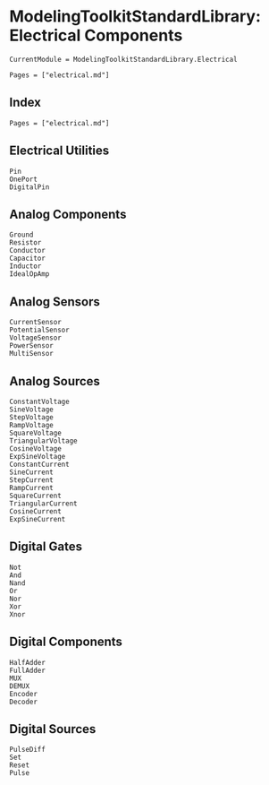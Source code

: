 # ModelingToolkitStandardLibrary: Electrical Components

```@meta
CurrentModule = ModelingToolkitStandardLibrary.Electrical
```

```@contents
Pages = ["electrical.md"]
```

## Index

```@index
Pages = ["electrical.md"]
```

## Electrical Utilities

```@docs
Pin
OnePort
DigitalPin
```

## Analog Components

```@docs
Ground
Resistor
Conductor
Capacitor
Inductor
IdealOpAmp
```

## Analog Sensors

```@docs
CurrentSensor
PotentialSensor
VoltageSensor
PowerSensor
MultiSensor
```

## Analog Sources

```@docs
ConstantVoltage
SineVoltage
StepVoltage
RampVoltage
SquareVoltage
TriangularVoltage
CosineVoltage
ExpSineVoltage
ConstantCurrent
SineCurrent
StepCurrent
RampCurrent
SquareCurrent
TriangularCurrent
CosineCurrent
ExpSineCurrent
```

## Digital Gates

```@docs
Not
And
Nand
Or
Nor
Xor
Xnor
```

## Digital Components

```@docs
HalfAdder
FullAdder
MUX
DEMUX
Encoder
Decoder
```

## Digital Sources

```@docs
PulseDiff
Set
Reset
Pulse
```
